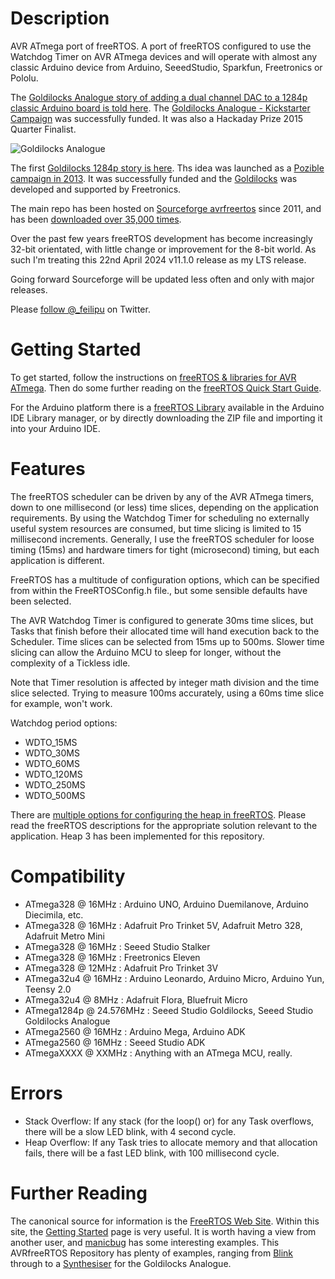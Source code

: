 # Description

AVR ATmega port of freeRTOS. A port of freeRTOS configured to use the Watchdog Timer on AVR ATmega devices and will operate with almost any classic Arduino device from Arduino, SeeedStudio, Sparkfun, Freetronics or Pololu.

The [Goldilocks Analogue story of adding a dual channel DAC to a 1284p classic Arduino board is told here](https://feilipu.me/?s=Goldilocks+Analogue).
The [Goldilocks Analogue - Kickstarter Campaign](https://www.kickstarter.com/projects/feilipu/goldilocks-analogue-classic-arduino-audio-superpow/) was successfully funded. 
It was also a Hackaday Prize 2015 Quarter Finalist.

![Goldilocks Analogue](https://a.fsdn.com/con/app/proj/avrfreertos/screenshots/Title%20Image.JPG "Goldilocks Analogue")

The first [Goldilocks 1284p story is here](https://feilipu.me/2013/03/08/goldilocks-1284p-arduino-uno-clone/).
Ths idea was launched as a [Pozible campaign in 2013](https://www.pozible.com/goldilocks/).
It was successfully funded and the [Goldilocks](https://freetronics.com/goldilocks/) was developed and supported by Freetronics. 

The main repo has been hosted on [Sourceforge avrfreertos](https://sourceforge.net/projects/avrfreertos/) since 2011, and has been [downloaded over 35,000 times](https://sourceforge.net/projects/avrfreertos/files/stats/timeline?dates=2011-09-22+to+2022-12-31).

Over the past few years freeRTOS development has become increasingly 32-bit orientated, with little change or improvement for the 8-bit world. As such I'm treating this 22nd April 2024 v11.1.0 release as my LTS release.

Going forward Sourceforge will be updated less often and only with major releases.

Please [follow @_feilipu](https://twitter.com/_feilipu) on Twitter.

# Getting Started

To get started, follow the instructions on [freeRTOS & libraries for AVR ATmega](https://feilipu.me/freertos-and-libraries-for-avr-atmega).
Then do some further reading on the [freeRTOS Quick Start Guide](https://www.freertos.org/FreeRTOS-quick-start-guide.html).

For the Arduino platform there is a [freeRTOS Library](https://github.com/feilipu/Arduino_FreeRTOS_Library)
available in the Arduino IDE Library manager, or by directly downloading the ZIP file and importing it into your Arduino IDE.

# Features
The freeRTOS scheduler can be driven by any of the AVR ATmega timers, down to one millisecond (or less) time slices, depending on the application requirements.
By using the Watchdog Timer for scheduling no externally useful system resources are consumed, but time slicing is limited to 15 millisecond increments.
Generally, I use the freeRTOS scheduler for loose timing (15ms) and hardware timers for tight (microsecond) timing, but each application is different.

FreeRTOS has a multitude of configuration options, which can be specified from within the FreeRTOSConfig.h file., but some sensible defaults have been selected.

The AVR Watchdog Timer is configured to generate 30ms time slices, but Tasks that finish before their allocated time will hand execution back to the Scheduler.
Time slices can be selected from 15ms up to 500ms. Slower time slicing can allow the Arduino MCU to sleep for longer, without the complexity of a Tickless idle.

Note that Timer resolution is affected by integer math division and the time slice selected. Trying to measure 100ms accurately, using a 60ms time slice for example, won't work.

Watchdog period options:
* WDTO_15MS
* WDTO_30MS
* WDTO_60MS
* WDTO_120MS
* WDTO_250MS
* WDTO_500MS

There are [multiple options for configuring the heap in freeRTOS](https://www.freertos.org/a00111.html). Please read the freeRTOS descriptions for the appropriate solution relevant to the application.
Heap 3 has been implemented for this repository.

# Compatibility

  * ATmega328 @ 16MHz : Arduino UNO, Arduino Duemilanove, Arduino Diecimila, etc.
  * ATmega328 @ 16MHz : Adafruit Pro Trinket 5V, Adafruit Metro 328, Adafruit Metro Mini
  * ATmega328 @ 16MHz : Seeed Studio Stalker
  * ATmega328 @ 16MHz : Freetronics Eleven
  * ATmega328 @ 12MHz : Adafruit Pro Trinket 3V
  * ATmega32u4 @ 16MHz : Arduino Leonardo, Arduino Micro, Arduino Yun, Teensy 2.0
  * ATmega32u4 @ 8MHz : Adafruit Flora, Bluefruit Micro
  * ATmega1284p @ 24.576MHz : Seeed Studio Goldilocks, Seeed Studio Goldilocks Analogue
  * ATmega2560 @ 16MHz : Arduino Mega, Arduino ADK
  * ATmega2560 @ 16MHz : Seeed Studio ADK
  * ATmegaXXXX @ XXMHz : Anything with an ATmega MCU, really.

# Errors

* Stack Overflow: If any stack (for the loop() or) for any Task overflows, there will be a slow LED blink, with 4 second cycle.
* Heap Overflow: If any Task tries to allocate memory and that allocation fails, there will be a fast LED blink, with 100 millisecond cycle.

# Further Reading

The canonical source for information is the [FreeRTOS Web Site](https://www.freertos.org/).
Within this site, the [Getting Started](https://www.freertos.org/FreeRTOS-quick-start-guide.html) page is very useful.
It is worth having a view from another user, and [manicbug](https://maniacbug.wordpress.com/2012/01/31/freertos/) has some interesting examples.
This AVRfreeRTOS Repository has plenty of examples, ranging from [Blink](https://github.com/feilipu/avrfreertos/blob/master/MegaBlink/main.c) through to a [Synthesiser](https://github.com/feilipu/avrfreertos/tree/master/GA_Synth) for the Goldilocks Analogue.
